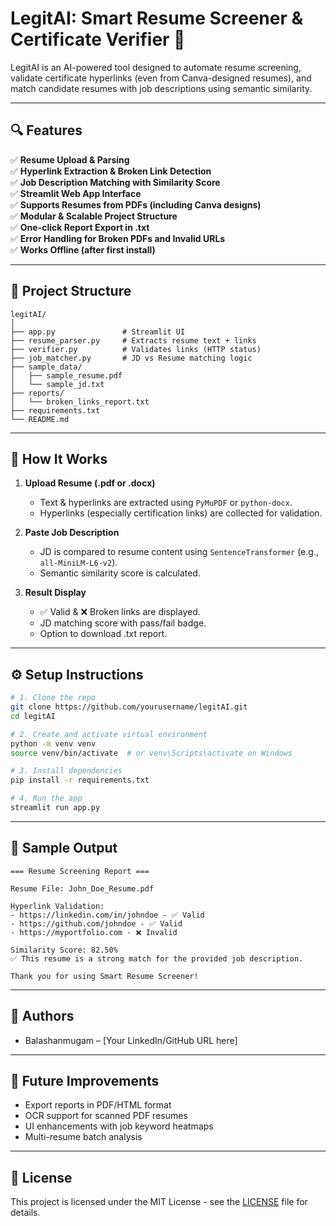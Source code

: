 # LegitAI: Smart Resume Screener & Certificate Verifier 🚀

LegitAI is an AI-powered tool designed to automate resume screening, validate certificate hyperlinks (even from Canva-designed resumes), and match candidate resumes with job descriptions using semantic similarity.

---

## 🔍 Features

✅ **Resume Upload & Parsing**  
✅ **Hyperlink Extraction & Broken Link Detection**  
✅ **Job Description Matching with Similarity Score**  
✅ **Streamlit Web App Interface**  
✅ **Supports Resumes from PDFs (including Canva designs)**  
✅ **Modular & Scalable Project Structure**  
✅ **One-click Report Export in .txt**  
✅ **Error Handling for Broken PDFs and Invalid URLs**  
✅ **Works Offline (after first install)**

---

## 📂 Project Structure

```
legitAI/
│
├── app.py               # Streamlit UI
├── resume_parser.py     # Extracts resume text + links
├── verifier.py          # Validates links (HTTP status)
├── job_matcher.py       # JD vs Resume matching logic
├── sample_data/
│   ├── sample_resume.pdf
│   └── sample_jd.txt
├── reports/
│   └── broken_links_report.txt
├── requirements.txt
└── README.md
```

---

## 🧠 How It Works

1. **Upload Resume (.pdf or .docx)**  
   - Text & hyperlinks are extracted using `PyMuPDF` or `python-docx`.
   - Hyperlinks (especially certification links) are collected for validation.

2. **Paste Job Description**  
   - JD is compared to resume content using `SentenceTransformer` (e.g., `all-MiniLM-L6-v2`).
   - Semantic similarity score is calculated.

3. **Result Display**  
   - ✅ Valid & ❌ Broken links are displayed.
   - JD matching score with pass/fail badge.
   - Option to download .txt report.

---

## ⚙️ Setup Instructions

```bash
# 1. Clone the repo
git clone https://github.com/yourusername/legitAI.git
cd legitAI

# 2. Create and activate virtual environment
python -m venv venv
source venv/bin/activate  # or venv\Scripts\activate on Windows

# 3. Install dependencies
pip install -r requirements.txt

# 4. Run the app
streamlit run app.py
```

---

## 🧪 Sample Output

```
=== Resume Screening Report ===

Resume File: John_Doe_Resume.pdf

Hyperlink Validation:
- https://linkedin.com/in/johndoe - ✅ Valid
- https://github.com/johndoe - ✅ Valid
- https://myportfolio.com - ❌ Invalid

Similarity Score: 82.50%
✅ This resume is a strong match for the provided job description.

Thank you for using Smart Resume Screener!
```

---

## 👥 Authors

- Balashanmugam – [Your LinkedIn/GitHub URL here]

---

## 🏁 Future Improvements

- Export reports in PDF/HTML format  
- OCR support for scanned PDF resumes  
- UI enhancements with job keyword heatmaps  
- Multi-resume batch analysis  

---

## 📜 License

This project is licensed under the MIT License - see the [LICENSE](LICENSE) file for details.